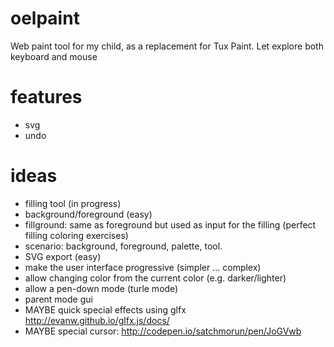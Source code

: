 # oelpaint

Web paint tool for my child, as a replacement for Tux Paint. Let explore both keyboard and mouse

# features

* svg
* undo

# ideas

* filling tool (in progress)
* background/foreground (easy)
* fillground: same as foreground but used as input for the filling (perfect filling coloring exercises)
* scenario: background, foreground, palette, tool.
* SVG export (easy)
* make the user interface progressive (simpler ... complex)
* allow changing color from the current color (e.g. darker/lighter)
* allow a pen-down mode (turle mode)
* parent mode gui
* MAYBE quick special effects using glfx http://evanw.github.io/glfx.js/docs/
* MAYBE special cursor: http://codepen.io/satchmorun/pen/JoGVwb
